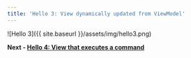 ```yaml
---
title: 'Hello 3: View dynamically updated from ViewModel'
---
```


![Hello 3]({{ site.baseurl }}/assets/img/hello3.png)

__Next - [Hello 4: View that executes a command](hello-4)__ 